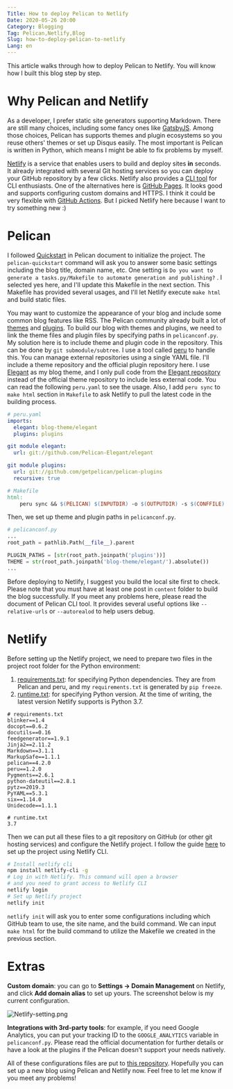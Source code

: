 ```yaml
---
Title: How to deploy Pelican to Netlify
Date: 2020-05-26 20:00
Category: Blogging
Tag: Pelican,Netlify,Blog
Slug: how-to-deploy-pelican-to-netlify
Lang: en
---
```


This article walks through how to deploy Pelican to Netlify. You will know how I built this blog step by step.

# Why Pelican and Netlify

As a developer, I prefer static site generators supporting Markdown. There are still many choices, including some fancy ones like [GatsbyJS]([https://www.gatsbyjs.org/](https://www.gatsbyjs.org/)). Among those choices, Pelican has supports themes and plugin ecosystems so you reuse others' themes or set up Disqus easily. The most important is Pelican is written in Python, which means I might be able to fix problems by myself.

[Netlify]([https://www.netlify.com/](https://www.netlify.com/)) is a service that enables users to build and deploy sites **in** seconds. It already integrated with several Git hosting services so you can deploy your GitHub repository by a few clicks. Netlify also provides a [CLI tool]([https://docs.netlify.com/cli/get-started/](https://docs.netlify.com/cli/get-started/)) for CLI enthusiasts. One of the alternatives here is [GitHub Pages]([https://pages.github.com/](https://pages.github.com/)). It looks good and supports configuring custom domains and HTTPS. I think it could be very flexible with [GitHub Actions]([https://github.com/peaceiris/actions-gh-pages](https://github.com/peaceiris/actions-gh-pages)). But I picked Netlify here because I want to try something new :)

# Pelican

I followed [Quickstart]([https://docs.getpelican.com/en/stable/quickstart.html](https://docs.getpelican.com/en/stable/quickstart.html)) in Pelican document to initialize the project. The `pelican-quickstart` command will ask you to answer some basic settings including the blog title, domain name, etc. One setting is `Do you want to generate a tasks.py/Makefile to automate generation and publishing?` . I selected yes here, and I'll update this Makefile in the next section. This Makefile has provided several usages,  and I'll let Netlify execute `make html` and build static files.

You may want to customize the appearance of your blog and include some common blog features like RSS. The Pelican community already built a lot of [themes]([https://github.com/getpelican/pelican-themes](https://github.com/getpelican/pelican-themes)) and [plugins]([https://github.com/getpelican/pelican-plugins](https://github.com/getpelican/pelican-plugins)). To build our blog with themes and plugins, we need to link the theme files and plugin files by specifying paths in `pelicanconf.py`. My solution here is to include theme and plugin code in the repository. This can be done by `git submodule/subtree`. I use a tool called [peru]([https://github.com/buildinspace/peru](https://github.com/buildinspace/peru)) to handle this. You can manage external repositories using a single YAML file. I'll include a theme repository and the official plugin repository here. I use [Elegant]([https://elegant.oncrashreboot.com/](https://elegant.oncrashreboot.com/)) as my blog theme, and I only pull code from the [Elegant repository]([https://github.com/Pelican-Elegant/elegant.git](https://github.com/Pelican-Elegant/elegant.git)) instead of the official theme repository to include less external code. You can read the following `peru.yaml` to see the usage. Also, I add `peru sync` to `make html` section in `Makefile` to ask Netlify to pull the latest code in the building process.

```yaml
# peru.yaml
imports:
  elegant: blog-theme/elegant
  plugins: plugins

git module elegant:
  url: git://github.com/Pelican-Elegant/elegant

git module plugins:
  url: git://github.com/getpelican/pelican-plugins
  recursive: true
```

```makefile
# Makefile
html:
    peru sync && $(PELICAN) $(INPUTDIR) -o $(OUTPUTDIR) -s $(CONFFILE) $(PELICANOPTS)
```

Then, we set up theme and plugin paths in `pelicanconf.py`.

```python
# pelicanconf.py
...
root_path = pathlib.Path(__file__).parent

PLUGIN_PATHS = [str(root_path.joinpath('plugins'))]
THEME = str(root_path.joinpath('blog-theme/elegant/').absolute())
...
```

Before deploying to Netlify, I suggest you build the local site first to check. Please note that you must have at least one post in `content` folder to build the blog successfully. If you meet any problems here, please read the document of Pelican CLI tool. lt provides several useful options like `--relative-urls` or `--autorealod` to help users debug.

# Netlify

Before setting up the Netlify project, we need to prepare two files in the project root folder for the Python environment:

1. [requirements.txt]([https://github.com/jkw552403/mcko-blog/blob/8c08bbb60ddfc786588c22b1f8a241b52b33384f/requirements.txt](https://github.com/jkw552403/mcko-blog/blob/8c08bbb60ddfc786588c22b1f8a241b52b33384f/requirements.txt)): for specifying Python dependencies. They are from Pelican and peru, and my `requirements.txt` is generated by `pip freeze`. 
2. [runtime.txt]([https://github.com/jkw552403/mcko-blog/blob/8c08bbb60ddfc786588c22b1f8a241b52b33384f/runtime.txt](https://github.com/jkw552403/mcko-blog/blob/8c08bbb60ddfc786588c22b1f8a241b52b33384f/runtime.txt)): for specifying Python version. At the time of writing, the latest version Netlify supports is Python 3.7.

```
# requirements.txt
blinker==1.4
docopt==0.6.2
docutils==0.16
feedgenerator==1.9.1
Jinja2==2.11.2
Markdown==3.1.1
MarkupSafe==1.1.1
pelican==4.2.0
peru==1.2.0
Pygments==2.6.1
python-dateutil==2.8.1
pytz==2019.3
PyYAML==5.3.1
six==1.14.0
Unidecode==1.1.1
```

```
# runtime.txt
3.7
```

Then we can put all these files to a git repository on GitHub (or other git hosting services) and configure the Netlify project. I follow the guide [here]([https://docs.netlify.com/cli/get-started](https://docs.netlify.com/cli/get-started)) to set up the project using Netlify CLI.

```bash
# Install netlify cli
npm install netlify-cli -g
# Log in with Netlify. This command will open a browser
# and you need to grant access to Netlify CLI
netlify login
# Set up Netlify project
netlify init
```

`netlify init` will ask you to enter some configurations including which GitHub team to use, the site name, and the build command. We can input `make html` for the build command to utilize the Makefile we created in the previous section.

# Extras

**Custom domain**: you can go to **Settings → Domain Management** on Netlify, and click **Add domain alias** to set up yours. The screenshot below is my current configuration.

![Netlify-setting.png]({filename}/images/Netlify-setting.png)

**Integrations with 3rd-party tools**: for example, if you need Google Analytics, you can put your tracking ID to the `GOOGLE_ANALYTICS` variable in `pelicanconf.py`. Please read the official documentation for further details or have a look at the plugins if the Pelican doesn't support your needs natively.

All of these configurations files are put to [this repository](https://github.com/jkw552403/mcko-blog). Hopefully you can set up a new blog using Pelican and Netlify now. Feel free to let me know if you meet any problems!
